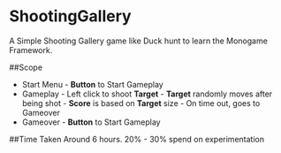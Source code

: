 # ShootingGallery

A Simple Shooting Gallery game like Duck hunt to learn the Monogame Framework.

##Scope

- Start Menu
		 - **Button** to Start Gameplay
- Gameplay
		 - Left click to shoot **Target**
		 - **Target** randomly moves after being shot
		 - **Score** is based on **Target** size
		 - On time out, goes to Gameover
- Gameover
		 - **Button** to Start Gameplay

##Time Taken
Around 6 hours. 20% - 30% spend on experimentation 